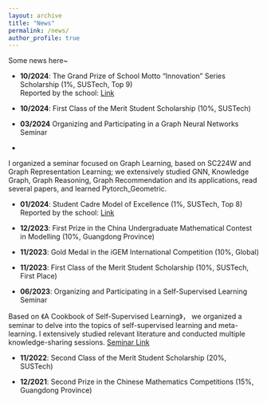```yaml
---
layout: archive
title: "News"
permalink: /news/
author_profile: true
---
```

Some news here~

- **10/2024**: The Grand Prize of School Motto “Innovation” Series Scholarship (1%, SUSTech, Top 9)  
  Reported by the school: [Link](https://mp.weixin.qq.com/s/H5Xk94gjRFxsmj_T0xkG7g)  

- **10/2024**: First Class of the Merit Student Scholarship (10%, SUSTech)  


- **03/2024** Organizing and Participating in a Graph Neural Networks Seminar
- 
I organized a seminar focused on Graph Learning, based on SC224W and Graph Representation Learning;
we extensively studied GNN, Knowledge Graph, Graph Reasoning, Graph Recommendation and its
applications, read several papers, and learned Pytorch_Geometric.

- **01/2024**: Student Cadre Model of Excellence (1%, SUSTech, Top 8)  
  Reported by the school: [Link](https://mp.weixin.qq.com/s/heS9NnOn5xQIHOgug80f2w)  


- **12/2023**: First Prize in the China Undergraduate Mathematical Contest in Modelling (10%, Guangdong Province)  

- **11/2023**: Gold Medal in the iGEM International Competition (10%, Global)  

- **11/2023**: First Class of the Merit Student Scholarship (10%, SUSTech, First Place)  

- **06/2023**: Organizing and Participating in a Self-Supervised Learning Seminar

Based on 《A Cookbook of Self-Supervised Learning》， we organized a seminar to delve into the topics of self-supervised learning and meta-learning. I extensively studied relevant literature and conducted multiple knowledge-sharing sessions.
[Seminar Link](https://niusj03.github.io/23summer/docs/introduction/)

- **11/2022**: Second Class of the Merit Student Scholarship (20%, SUSTech)  

- **12/2021**: Second Prize in the Chinese Mathematics Competitions (15%, Guangdong Province) 

<!-- {% if site.author.googlescholar %}
  <div class="wordwrap">You can also find my articles on <a href="{{site.author.googlescholar}}">my Google Scholar profile</a>.</div>
{% endif %}

{% include base_path %}

{% for post in site.publications reversed %}
  {% include archive-single.html %}
{% endfor %} -->
